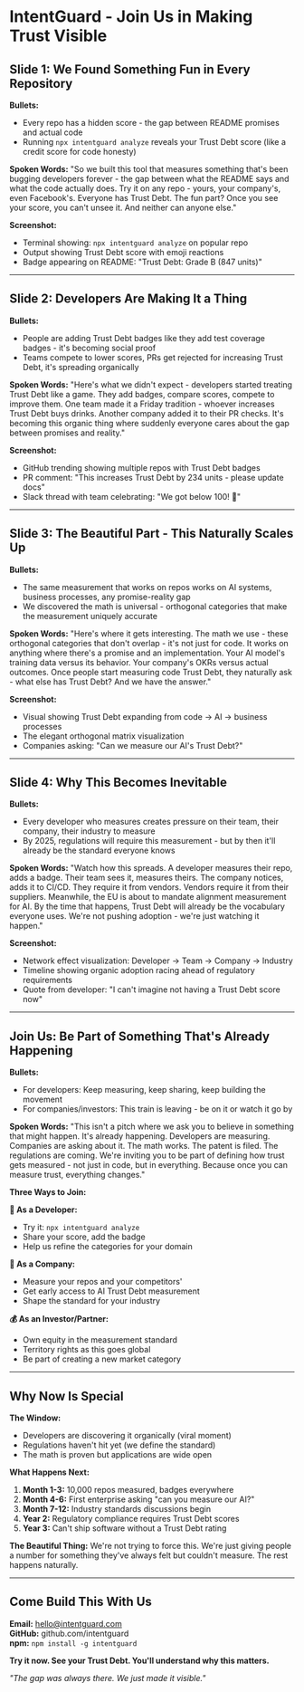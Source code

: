 # IntentGuard - Join Us in Making Trust Visible

## Slide 1: We Found Something Fun in Every Repository

**Bullets:**
- Every repo has a hidden score - the gap between README promises and actual code
- Running `npx intentguard analyze` reveals your Trust Debt score (like a credit score for code honesty)

**Spoken Words:**
"So we built this tool that measures something that's been bugging developers forever - the gap between what the README says and what the code actually does. Try it on any repo - yours, your company's, even Facebook's. Everyone has Trust Debt. The fun part? Once you see your score, you can't unsee it. And neither can anyone else."

**Screenshot:** 
- Terminal showing: `npx intentguard analyze` on popular repo
- Output showing Trust Debt score with emoji reactions
- Badge appearing on README: "Trust Debt: Grade B (847 units)"

---

## Slide 2: Developers Are Making It a Thing

**Bullets:**
- People are adding Trust Debt badges like they add test coverage badges - it's becoming social proof
- Teams compete to lower scores, PRs get rejected for increasing Trust Debt, it's spreading organically

**Spoken Words:**
"Here's what we didn't expect - developers started treating Trust Debt like a game. They add badges, compare scores, compete to improve them. One team made it a Friday tradition - whoever increases Trust Debt buys drinks. Another company added it to their PR checks. It's becoming this organic thing where suddenly everyone cares about the gap between promises and reality."

**Screenshot:**
- GitHub trending showing multiple repos with Trust Debt badges
- PR comment: "This increases Trust Debt by 234 units - please update docs"
- Slack thread with team celebrating: "We got below 100! 🎉"

---

## Slide 3: The Beautiful Part - This Naturally Scales Up

**Bullets:**
- The same measurement that works on repos works on AI systems, business processes, any promise-reality gap
- We discovered the math is universal - orthogonal categories that make the measurement uniquely accurate

**Spoken Words:**
"Here's where it gets interesting. The math we use - these orthogonal categories that don't overlap - it's not just for code. It works on anything where there's a promise and an implementation. Your AI model's training data versus its behavior. Your company's OKRs versus actual outcomes. Once people start measuring code Trust Debt, they naturally ask - what else has Trust Debt? And we have the answer."

**Screenshot:**
- Visual showing Trust Debt expanding from code → AI → business processes
- The elegant orthogonal matrix visualization
- Companies asking: "Can we measure our AI's Trust Debt?"

---

## Slide 4: Why This Becomes Inevitable

**Bullets:**
- Every developer who measures creates pressure on their team, their company, their industry to measure
- By 2025, regulations will require this measurement - but by then it'll already be the standard everyone knows

**Spoken Words:**
"Watch how this spreads. A developer measures their repo, adds a badge. Their team sees it, measures theirs. The company notices, adds it to CI/CD. They require it from vendors. Vendors require it from their suppliers. Meanwhile, the EU is about to mandate alignment measurement for AI. By the time that happens, Trust Debt will already be the vocabulary everyone uses. We're not pushing adoption - we're just watching it happen."

**Screenshot:**
- Network effect visualization: Developer → Team → Company → Industry
- Timeline showing organic adoption racing ahead of regulatory requirements
- Quote from developer: "I can't imagine not having a Trust Debt score now"

---

## Join Us: Be Part of Something That's Already Happening

**Bullets:**
- For developers: Keep measuring, keep sharing, keep building the movement
- For companies/investors: This train is leaving - be on it or watch it go by

**Spoken Words:**
"This isn't a pitch where we ask you to believe in something that might happen. It's already happening. Developers are measuring. Companies are asking about it. The math works. The patent is filed. The regulations are coming. We're inviting you to be part of defining how trust gets measured - not just in code, but in everything. Because once you can measure trust, everything changes."

**Three Ways to Join:**

**🚀 As a Developer:** 
- Try it: `npx intentguard analyze`
- Share your score, add the badge
- Help us refine the categories for your domain

**💼 As a Company:**
- Measure your repos and your competitors'
- Get early access to AI Trust Debt measurement
- Shape the standard for your industry

**💰 As an Investor/Partner:**
- Own equity in the measurement standard
- Territory rights as this goes global
- Be part of creating a new market category

---

## Why Now Is Special

**The Window:**
- Developers are discovering it organically (viral moment)
- Regulations haven't hit yet (we define the standard)
- The math is proven but applications are wide open

**What Happens Next:**
1. **Month 1-3:** 10,000 repos measured, badges everywhere
2. **Month 4-6:** First enterprise asking "can you measure our AI?"
3. **Month 7-12:** Industry standards discussions begin
4. **Year 2:** Regulatory compliance requires Trust Debt scores
5. **Year 3:** Can't ship software without a Trust Debt rating

**The Beautiful Thing:**
We're not trying to force this. We're just giving people a number for something they've always felt but couldn't measure. The rest happens naturally.

---

## Come Build This With Us

**Email:** hello@intentguard.com  
**GitHub:** github.com/intentguard  
**npm:** `npm install -g intentguard`

**Try it now. See your Trust Debt. You'll understand why this matters.**

*"The gap was always there. We just made it visible."*